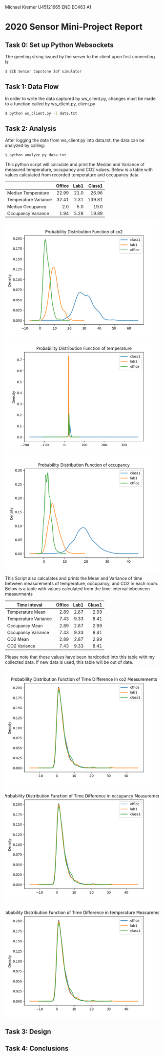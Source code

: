 Michael Kremer
U45121665
END EC463 A1
# 2020 Sensor Mini-Project Report

## Task 0: Set up Python Websockets
The greeting string issued by the server to the client upon first connecting is
```sh
$ ECE Senior Capstone IoT simulator
```

## Task 1: Data Flow
In order to write the data captured by ws_client.py, changes must be made to a function called by ws_client.py,
client.py

```sh
$ python ws_client.py -l data.txt
```



## Task 2: Analysis
After logging the data from ws_client.py into data.txt, the data can be analyzed by calling:

```sh
$ python analyze.py data.txt
```

This python script will calculate and print the Median and Variance of measured temperature, occupancy and CO2 values.
Below is a table with values calculated from recorded temperature and occupancy data

|                      | Office | Lab1 | Class1 |
|----------------------|-------:|-----:|-------:|
| Median Temperature   |  22.99 | 21.0 |  26.96 |
| Temperature Variance |  32.41 | 2.31 | 139.81 |
| Median Occupancy     |    2.0 |  5.0 |   19.0 |
| Occupancy Variance   |   1.94 | 5.28 |  19.89 |

![Image of PDist_co2](https://github.com/KremerMichael/2020-sensor-miniproject/blob/main/graphs/PDist_co2.png)
![Image of PDist_temp](https://github.com/KremerMichael/2020-sensor-miniproject/blob/main/graphs/PDist_temp.png)
![Image of PDist_occupancy](https://github.com/KremerMichael/2020-sensor-miniproject/blob/main/graphs/PDist_occupancy.png)

This Script also calculates and prints the Mean and Variance of time between measurements of temperature, occupancy, and CO2 in each room.
Below is a table with values calculated from the time-interval inbetween measurments

| Time inteval         | Office | Lab1 | Class1 |
|----------------------|-------:|-----:|-------:|
| Temperature Mean     |   2.89 | 2.87 |   2.99 |
| Temperature Variance |   7.43 | 9.33 |   8.41 |
| Occupancy Mean       |   2.89 | 2.87 |   2.99 |
| Occupancy Variance   |   7.43 | 9.33 |   8.41 |
| CO2 Mean             |   2.89 | 2.87 |   2.99 |
| CO2 Variance         |   7.43 | 9.33 |   8.41 |

Please note that these values have been hardcoded into this table with my collected data. If new data is used, this table will be out of date.

![Image of PDist_time_co2](https://github.com/KremerMichael/2020-sensor-miniproject/blob/main/graphs/PDist_time_co2.png)
![Image of PDist_time_occupancy](https://github.com/KremerMichael/2020-sensor-miniproject/blob/main/graphs/PDist_time_occupancy.png)
![Image of PDist_time_temp](https://github.com/KremerMichael/2020-sensor-miniproject/blob/main/graphs/PDist_time_temp.png)

## Task 3: Design

## Task 4: Conclusions

